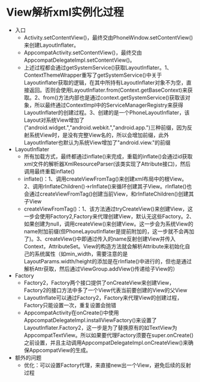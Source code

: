 # View解析xml实例化过程
- 入口
    - Activity.setContentView()，最终交由PhoneWindow.setContentView()来创建LayoutInflater。
    - AppcompatActivity.setContentView()，最终交由AppcompatDelegateImpl.setContentView()。
    - 上述过程都会通过getSystemService()获取LayoutInflater。1、ContextThemeWrapper重写了getSystemService()中关于Layoutinflater获取的逻辑，在其中所持有LayoutInflater对象不为空，直接返回。否则会使用LayoutInflater.from(Context.getBaseContext)来获取。2、from()方法内部也是通过context.getSystemService()获取该对象，所以最终通过ContextImpl中的ServiceManagerRegistry来获得LayoutInflater的创建过程。3、创建的是一个PhoneLayoutInflater，该Layout对系统View增加了("android.widget.","android.webkit.","android.app.")三种前缀，因为反射系统View时，是没有完整View名的，所以会增加前缀，此外LayoutInflater也默认为系统View增加了"android.view."的前缀
- LayoutInflater
    - 所有加载方式，最终都通过inflate()来完成，重载的inflate()会通过id获取xml文件的解析器XmlResourceParser(该类实现了Attribute接口)，然后调用最终重载inflate()
    - inflate()：1、调用createViewFromTag()来创建xml布局中的根View。2、调用rInflateChildren()->rInflate()来循环创建其子View。rInflate()也会通过createViewFromTag()创建当前View，和rInflateChildren()创建其子View
    - createViewFromTag()：1、该方法通过tryCreateView()来创建View，这一步会使用Factory2,Factory来代理创建View，默认无这些Factory。2、如果创建为null，调用createView()来创建View。这一步会为系统View的name附加前缀(但PhoneLayoutInflater是提前附加的，这一步就不会再加了)。3、createView()中即通过传入的name反射创建View并传入Context，AttributeSet。View的构造方法就会解析Attribute来初始化自己的系统属性（如min_width，需要注意的是LayoutParams.width/height的添加是在rInflate()中进行的，但也是通过解析Attr获取，然后通过ViewGroup.addView()传递给子View的）
- Factory
    - Factory2，Factory两个接口提供了onCreateView来创建View，Factory2的接口方法中多了一个View代表当前要创建的View的父View
    - LayoutInflate可以通过Factory2，Factory来代理View的创建过程，Factory只能设置一次，重复设置会抛错
    - AppcompatActivity在onCreate()中使用AppcompatDelegateImpl.installViewFactory()来设置了LayoutInflater.Factory2，这一步是为了替换原有的如TextView为AppcompatTextView。所以如果要代理Factory须要在super.onCreate()之前设置，并且主动调用AppcompatDelegateImpl.onCreateView()来确保AppcompatView的生成。
- 额外的问题
    - 优化：可以设置Factory代理，来直接new出一个View，避免后续的反射过程
